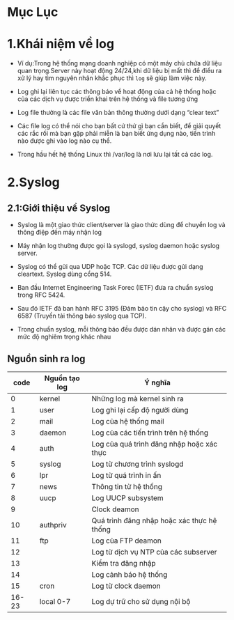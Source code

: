 # Mục Lục

# 1.Khái niệm về log

- Ví dụ:Trong hệ thống mạng doanh nghiệp có một máy chủ chứa dữ liệu quan trọng.Server này hoạt động 24/24,khi dữ liệu bị mất thì để điều ra xử lý hay tìm nguyên nhân khắc phục thì `log` sẽ giúp làm việc này.

- Log ghi lại liên tục các thông báo về hoạt động của cả hệ thống hoặc của các dịch vụ được triển khai trên hệ thống và file tương ứng
- Log file thường là các file văn bản thông thường dưới dạng “clear text” 
- Các file log có thể nói cho bạn bất cứ thứ gì bạn cần biết, để giải quyết các rắc rối mà bạn gặp phải miễn là bạn biết ứng dụng nào, tiến trình nào được ghi vào log nào cụ thể.
- Trong hầu hết hệ thống Linux thì /var/log là nơi lưu lại tất cả các log.
 ![]()
 
# 2.Syslog 

## 2.1:Giới thiệu về Syslog

- Syslog là một giao thức client/server là giao thức dùng để chuyển log và thông điệp đến máy nhận log

- Máy nhận log thường được gọi là syslogd, syslog daemon hoặc syslog server.

- Syslog có thể gửi qua UDP hoặc TCP. Các dữ liệu được gửi dạng cleartext. Syslog dùng cổng 514.

- Ban đầu Internet Engineering Task Forec (IETF) đưa ra chuẩn syslog trong RFC 5424.

- Sau đó IETF đã ban hành RFC 3195 (Đảm bảo tin cậy cho syslog) và RFC 6587 (Truyền tải thông báo syslog qua TCP).

- Trong chuẩn syslog, mỗi thông báo đều được dán nhãn và được gán các mức độ nghiêm trọng khác nhau

## Nguồn sinh ra log

| code | Nguồn tạo log | Ý nghĩa |
|------|--------------|---------|
|0|kernel|Những log mà kernel sinh ra|
|1|user|Log ghi lại cấp độ người dùng|
|2|mail|Log của hệ thống mail|
|3|daemon|Log của các tiến trình trên hệ thống|
|4|auth|Log của quá trình đăng nhập hoặc xác thực|
|5|syslog|Log từ chương trình syslogd|
|6|lpr|Log từ quá trình in ấn|
|7|news|Thông tin từ hệ thống|
|8|uucp|Log UUCP subsystem|
|9||Clock deamon|
|10|authpriv|Quá trình đăng nhập hoặc xác thực hệ thống|
|11|ftp|Log của FTP deamon|
|12||Log từ dịch vụ NTP của các subserver|
|13||Kiểm tra đăng nhập|
|14||Log cảnh báo hệ thống|
|15|cron|Log từ clock daemon|
|16-23|local 0-7|Log dự trữ cho sử dụng nội bộ|


